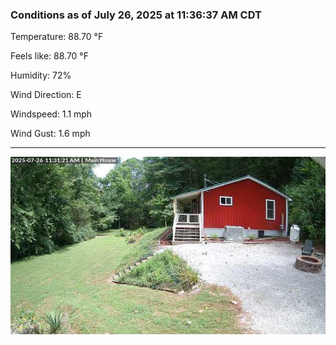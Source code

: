 ### Conditions as of July 26, 2025 at 11:36:37 AM CDT 

Temperature: 88.70 &deg;F

Feels like: 88.70 &deg;F

Humidity: 72%

Wind Direction: E

Windspeed: 1.1 mph

Wind Gust: 1.6 mph

---

<img src="./images/latest.jpeg"/>

